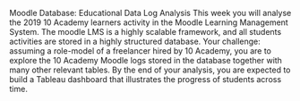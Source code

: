 Moodle Database: Educational Data Log Analysis
This week you will analyse the 2019 10 Academy learners activity in the Moodle Learning Management System. The moodle LMS is a highly scalable framework, and all students activities are stored in a highly structured database.
Your challenge: assuming a role-model of a freelancer hired by 10 Academy, you are to explore the 10 Academy Moodle logs stored in the database together with many other relevant tables.
By the end of your analysis, you are expected to build a Tableau dashboard that illustrates the progress of students across time.
